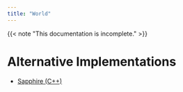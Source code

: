 ```yaml
---
title: "World"
---
```


{{< note "This documentation is incomplete." >}}

# Alternative Implementations

* [Sapphire (C++)](https://github.com/SapphireServer/Sapphire/)
